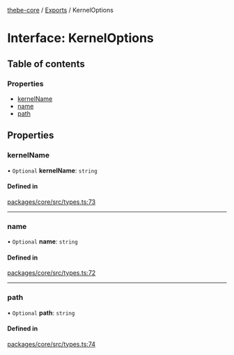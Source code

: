 [thebe-core](../README.md) / [Exports](../modules.md) / KernelOptions

# Interface: KernelOptions

## Table of contents

### Properties

- [kernelName](KernelOptions.md#kernelname)
- [name](KernelOptions.md#name)
- [path](KernelOptions.md#path)

## Properties

### kernelName

• `Optional` **kernelName**: `string`

#### Defined in

[packages/core/src/types.ts:73](https://github.com/executablebooks/thebe/blob/807ffe4/packages/core/src/types.ts#L73)

___

### name

• `Optional` **name**: `string`

#### Defined in

[packages/core/src/types.ts:72](https://github.com/executablebooks/thebe/blob/807ffe4/packages/core/src/types.ts#L72)

___

### path

• `Optional` **path**: `string`

#### Defined in

[packages/core/src/types.ts:74](https://github.com/executablebooks/thebe/blob/807ffe4/packages/core/src/types.ts#L74)
